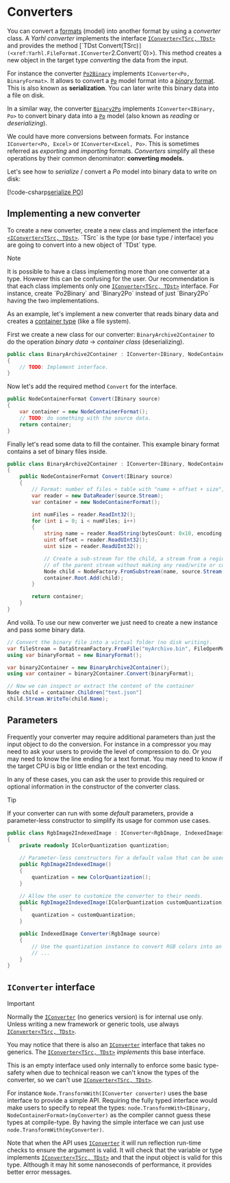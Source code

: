 # Converters

You can convert a [formats](./formats.md) (model) into another format by using a
_converter_ class. A _Yarhl converter_ implements the interface
[`IConverter<TSrc, TDst>`](xref:Yarhl.FileFormat.IConverter`2) and provides the
method [`TDst Convert(TSrc)`](<xref:Yarhl.FileFormat.IConverter`2.Convert(`0)>).
This method creates a new object in the target type _converting_ the data from
the input.

For instance the converter [`Po2Binary`](xref:Yarhl.Media.Text.Po2Binary)
implements `IConverter<Po, BinaryFormat>`. It allows to convert a
[`Po`](xref:Yarhl.Media.Text.Po) model format into a
[_binary_ format](xref:Yarhl.IO.BinaryFormat). This is also known as
**serialization**. You can later write this binary data into a file on disk.

In a similar way, the converter [`Binary2Po`](xref:Yarhl.Media.Text.Binary2Po)
implements `IConverter<IBinary, Po>` to convert binary data into a
[`Po`](xref:Yarhl.Media.Text.Po) model (also known as _reading_ or
_deserializing_).

We could have more conversions between formats. For instance
`IConverter<Po, Excel>` or `IConverter<Excel, Po>`. This is sometimes referred
as _exporting_ and _importing_ formats. _Converters_ simplify all these
operations by their common denominator: **converting models.**

Let's see how to _serialize_ / convert a _Po_ model into binary data to write on
disk:

[!code-csharp[serialize PO](./../../../../src/Yarhl.Examples/Formats/Converters.cs?name=SerializePo)]

## Implementing a new converter

To create a new converter, create a new class and implement the interface
[`<IConverter<TSrc, TDst>`](xref:Yarhl.FileFormat.IConverter`2). `TSrc` is the
type (or base type / interface) you are going to convert into a new object of
`TDst` type.

> [!NOTE]  
> It is possible to have a class implementing more than one converter at a type.
> However this can be confusing for the user. Our recommendation is that each
> class implements only one
> [`IConverter<TSrc, TDst>`](xref:Yarhl.FileFormat.IConverter`2) interface. For
> instance, create `Po2Binary` and `Binary2Po` instead of just `Binary2Po`
> having the two implementations.

As an example, let's implement a new converter that reads binary data and
creates a [container type](../virtual-file-system/nodes.md) (like a file
system).

First we create a new class for our converter: `BinaryArchive2Container` to do
the operation _binary data_ -> _container class_ (deserializing).

```csharp
public class BinaryArchive2Container : IConverter<IBinary, NodeContainerFormat>
{
    // TODO: Implement interface.
}
```

Now let's add the required method `Convert` for the interface.

```csharp
public NodeContainerFormat Convert(IBinary source)
{
    var container = new NodeContainerFormat();
    // TODO: do something with the source data.
    return container;
}
```

Finally let's read some data to fill the container. This example binary format
contains a set of binary files inside.

```csharp
public class BinaryArchive2Container : IConverter<IBinary, NodeContainerFormat>
{
    public NodeContainerFormat Convert(IBinary source)
    {
        // Format: number of files + table with "name + offset + size", then file data.
        var reader = new DataReader(source.Stream);
        var container = new NodeContainerFormat();

        int numFiles = reader.ReadInt32();
        for (int i = 0; i < numFiles; i++)
        {
            string name = reader.ReadString(bytesCount: 0x10, encoding: Encoding.UTF8);
            uint offset = reader.ReadUInt32();
            uint size = reader.ReadUInt32();

            // Create a sub-stream for the child, a stream from a region
            // of the parent stream without making any read/write or copies.
            Node child = NodeFactory.FromSubstream(name, source.Stream, offset, size);
            container.Root.Add(child);
        }

        return container;
    }
}
```

And voilà. To use our new converter we just need to create a new instance and
pass some binary data.

```csharp
// Convert the binary file into a virtual folder (no disk writing).
var fileStream = DataStreamFactory.FromFile("myArchive.bin", FileOpenMode.Read);
using var binaryFormat = new BinaryFormat();

var binary2Container = new BinaryArchive2Container();
using var container = binary2Container.Convert(binaryFormat);

// Now we can inspect or extract the content of the container
Node child = container.Children["text.json"]
child.Stream.WriteTo(child.Name);
```

## Parameters

Frequently your converter may require additional parameters than just the input
object to do the conversion. For instance in a compressor you may need to ask
your users to provide the level of compression to do. Or you may need to know
the line ending for a text format. You may need to know if the target CPU is big
or little endian or the text encoding.

In any of these cases, you can ask the user to provide this required or optional
information in the constructor of the converter class.

> [!TIP]  
> If your converter can run with some _default_ parameters, provide a
> parameter-less constructor to simplify its usage for common use cases.

```csharp
public class RgbImage2IndexedImage : IConverter<RgbImage, IndexedImage>
{
    private readonly IColorQuantization quantization;

    // Parameter-less constructors for a default value that can be used in most cases.
    public RgbImage2IndexedImage()
    {
        quantization = new ColorQuantization();
    }

    // Allow the user to customize the converter to their needs.
    public RgbImage2IndexedImage(IColorQuantization customQuantization)
    {
        quantization = customQuantization;
    }

    public IndexedImage Converter(RgbImage source)
    {
        // Use the quantization instance to convert RGB colors into an indexed image
        // ...
    }
}
```

## `IConverter` interface

> [!IMPORTANT]  
> Normally the [`IConverter`](xref:Yarhl.FileFormat.IConverter) (no generics
> version) is for internal use only. Unless writing a new framework or generic
> tools, use always
> [`IConverter<TSrc, TDst>`](xref:Yarhl.FileFormat.IConverter`2).

You may notice that there is also an
[`IConverter`](xref:Yarhl.FileFormat.IConverter) interface that takes no
generics. The [`IConverter<TSrc, TDst>`](xref:Yarhl.FileFormat.IConverter`2)
_implements_ this base interface.

This is an empty interface used only internally to enforce some basic
type-safety when due to technical reason we can't know the types of the
converter, so we can't use
[`IConverter<TSrc, TDst>`](xref:Yarhl.FileFormat.IConverter`2).

For instance `Node.TransformWith(IConverter converter)` uses the base interface
to provide a simple API. Requiring the fully typed interface would make users to
specify to repeat the types:
`node.TransformWith<IBinary, NodeContainerFormat>(myConverter)` as the compiler
cannot guess these types at compile-type. By having the simple interface we can
just use `node.TransformWith(myConverter)`.

Note that when the API uses [`IConverter`](xref:Yarhl.FileFormat.IConverter) it
will run reflection run-time checks to ensure the argument is valid. It will
check that the variable or type implements
[`IConverter<TSrc, TDst>`](xref:Yarhl.FileFormat.IConverter`2) and that the
input object is valid for this type. Although it may hit some nanoseconds of
performance, it provides better error messages.
